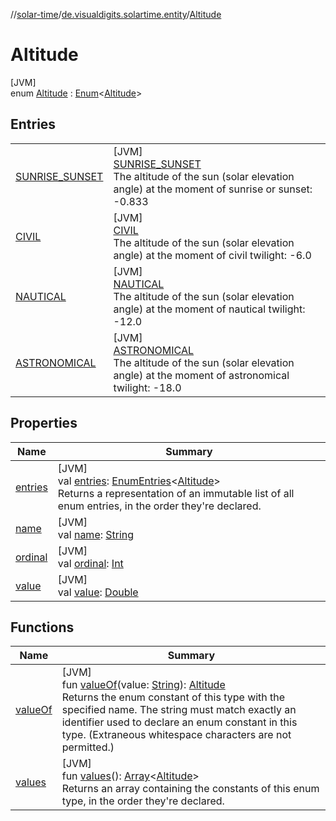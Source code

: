 //[solar-time](../../../index.md)/[de.visualdigits.solartime.entity](../index.md)/[Altitude](index.md)

# Altitude

[JVM]\
enum [Altitude](index.md) : [Enum](https://kotlinlang.org/api/latest/jvm/stdlib/kotlin/-enum/index.html)&lt;[Altitude](index.md)&gt;

## Entries

| | |
|---|---|
| [SUNRISE_SUNSET](-s-u-n-r-i-s-e_-s-u-n-s-e-t/index.md) | [JVM]<br>[SUNRISE_SUNSET](-s-u-n-r-i-s-e_-s-u-n-s-e-t/index.md)<br>The altitude of the sun (solar elevation angle) at the moment of sunrise or sunset: -0.833 |
| [CIVIL](-c-i-v-i-l/index.md) | [JVM]<br>[CIVIL](-c-i-v-i-l/index.md)<br>The altitude of the sun (solar elevation angle) at the moment of civil twilight: -6.0 |
| [NAUTICAL](-n-a-u-t-i-c-a-l/index.md) | [JVM]<br>[NAUTICAL](-n-a-u-t-i-c-a-l/index.md)<br>The altitude of the sun (solar elevation angle) at the moment of nautical twilight: -12.0 |
| [ASTRONOMICAL](-a-s-t-r-o-n-o-m-i-c-a-l/index.md) | [JVM]<br>[ASTRONOMICAL](-a-s-t-r-o-n-o-m-i-c-a-l/index.md)<br>The altitude of the sun (solar elevation angle) at the moment of astronomical twilight: -18.0 |

## Properties

| Name | Summary |
|---|---|
| [entries](entries.md) | [JVM]<br>val [entries](entries.md): [EnumEntries](https://kotlinlang.org/api/latest/jvm/stdlib/kotlin.enums/-enum-entries/index.html)&lt;[Altitude](index.md)&gt;<br>Returns a representation of an immutable list of all enum entries, in the order they're declared. |
| [name](../-day-period/-n-i-g-h-t/index.md#-372974862%2FProperties%2F-98358493) | [JVM]<br>val [name](../-day-period/-n-i-g-h-t/index.md#-372974862%2FProperties%2F-98358493): [String](https://kotlinlang.org/api/latest/jvm/stdlib/kotlin/-string/index.html) |
| [ordinal](../-day-period/-n-i-g-h-t/index.md#-739389684%2FProperties%2F-98358493) | [JVM]<br>val [ordinal](../-day-period/-n-i-g-h-t/index.md#-739389684%2FProperties%2F-98358493): [Int](https://kotlinlang.org/api/latest/jvm/stdlib/kotlin/-int/index.html) |
| [value](value.md) | [JVM]<br>val [value](value.md): [Double](https://kotlinlang.org/api/latest/jvm/stdlib/kotlin/-double/index.html) |

## Functions

| Name | Summary |
|---|---|
| [valueOf](value-of.md) | [JVM]<br>fun [valueOf](value-of.md)(value: [String](https://kotlinlang.org/api/latest/jvm/stdlib/kotlin/-string/index.html)): [Altitude](index.md)<br>Returns the enum constant of this type with the specified name. The string must match exactly an identifier used to declare an enum constant in this type. (Extraneous whitespace characters are not permitted.) |
| [values](values.md) | [JVM]<br>fun [values](values.md)(): [Array](https://kotlinlang.org/api/latest/jvm/stdlib/kotlin/-array/index.html)&lt;[Altitude](index.md)&gt;<br>Returns an array containing the constants of this enum type, in the order they're declared. |
